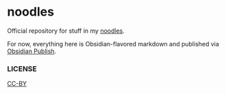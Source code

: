 # noodles

Official repository for stuff in my [noodles](https://publish.obsidian.md/alexkuang/).

For now, everything here is Obsidian-flavored markdown and published via [Obsidian Publish](https://obsidian.md/publish).

### LICENSE

[CC-BY](https://creativecommons.org/licenses/by/4.0/)
